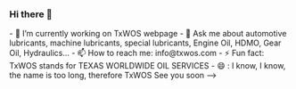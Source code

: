 ### Hi there 👋

<!--
**TXWOS/txwos** is a ✨ _special_ ✨ repository because its `README.md` (this file) appears on your GitHub profile.

Here are some ideas to get you started:
/--!>
- 🔭 I’m currently working on TxWOS webpage
<!--
- 👯 I’m looking to collaborate on ...
- 🤔 I’m looking for help with ...
/--!>
- 💬 Ask me about automotive lubricants, machine lubricants, special lubricants, Engine Oil, HDMO, Gear Oil, Hydraulics...
- 📫 How to reach me: info@txwos.com



- ⚡ Fun fact: TxWOS stands for TEXAS WORLDWIDE OIL SERVICES
- 😄 : I know, I know, the name is too long, therefore TxWOS
See you soon
-->
